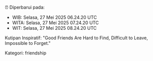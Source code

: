 ⏰ Diperbarui pada:
- WIB: Selasa, 27 Mei 2025 06.24.20 UTC
- WITA: Selasa, 27 Mei 2025 07.24.20 UTC
- WIT: Selasa, 27 Mei 2025 08.24.20 UTC

Kutipan Inspiratif:
"Good Friends Are Hard to Find, Difficult to Leave, Impossible to Forget."


Kategori: friendship

